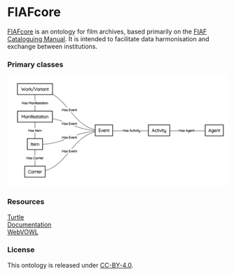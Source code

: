 # FIAFcore

[FIAFcore](https://fiafcore.org/) is an ontology for film archives, based primarily on the [FIAF Cataloguing Manual](https://www.fiafnet.org/pages/E-Resources/Cataloguing-Manual.html). It is intended to facilitate data harmonisation and exchange between institutions.

### Primary classes

![''](https://raw.githubusercontent.com/FIAF/FIAFcore-docs/a9906da62aa77949984b50befeceae73f0b0a238/primary_class_diagram.png)

### Resources

[Turtle](https://raw.githubusercontent.com/FIAF/FIAFcore/main/FIAFcore.ttl)     
[Documentation](https://fiafcore.org/)      
[WebVOWL](https://service.tib.eu/webvowl/#iri=https://raw.githubusercontent.com/FIAF/FIAFcore/main/FIAFcore.ttl)

### License

This ontology is released under [CC-BY-4.0](https://creativecommons.org/licenses/by/4.0/legalcode).

